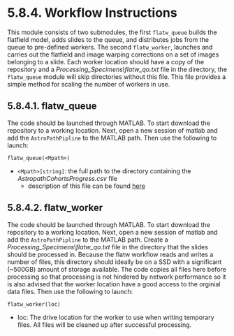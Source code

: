 # 5.8.4. Workflow Instructions
This module consists of two submodules, the first ```flatw_queue``` builds the flatfield model, adds slides to the queue, and distributes jobs from the queue to pre-defined workers. The second ```flatw_worker```, launches and carries out the flatfield and image warping corrections on a set of images belonging to a slide. Each worker location should have a copy of the repository and a *Processing_Specimens\flatw_qo.txt* file in the directory, the ```flatw_queue``` module will skip directories without this file. This file provides a simple method for scaling the number of workers in use. 

## 5.8.4.1. flatw_queue
The code should be launched through MATLAB. To start download the repository to a working location. Next, open a new session of matlab and add the ```AstroPathPipline``` to the MATLAB path. Then use the following to launch:   
``` 
flatw_queue(<Mpath>)
``` 
- ```<Mpath>[string]```: the full path to the directory containing the *AstropathCohortsProgress.csv* file
   - description of this file can be found [here](../../../scans/docs/AstroPathProcessingDirectoryandInitializingProjects.md#451-astropath-processing-directory "Title")
  
## 5.8.4.2. flatw_worker   
The code should be launched through MATLAB. To start download the repository to a working location. Next, open a new session of matlab and add the ```AstroPathPipline``` to the MATLAB path. Create a *Processing_Specimens\flatw_qo.txt* file in the directory that the slides should be processed in. Because the flatw workflow reads and writes a number of files, this directory should ideally be on a SSD with a significant (~500GB) amount of storage available. The code copies all files here before processing so that processing is not hindered by network performance so it is also advised that the worker location have a good access to the orginial data files. Then use the following to launch:
``` 
flatw_worker(loc)
``` 
- loc: The drive location for the worker to use when writing temporary files. All files will be cleaned up after successful processing.  
